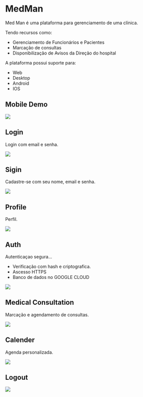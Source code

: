 # MedMan

Med Man é uma plataforma para gerenciamento de uma clínica.

Tendo recursos como:

* Gerenciamento de Funcionários e Pacientes
* Marcação de consultas
* Disponibilização de Avisos da Direção do hospital

A plataforma possui suporte para:

* Web
* Desktop
* Android 
* IOS

## Mobile Demo

![](mobile.png)
<div style="page-break-after: always;"></div>

## Login
Login com email e senha.

![](login.png)
<div style="page-break-after: always;"></div>

## Sigin
Cadastre-se com seu nome, email e senha.

![](sigin.png)
<div style="page-break-after: always;"></div>

## Profile
Perfil. 

![](profile.png)
<div style="page-break-after: always;"></div>


## Auth
Autenticaçao segura...
 - Verificação com hash e criptografica.
 - Ascesso HTTPS
 - Banco de dados no GOOGLE CLOUD

![](auth.png)
<div style="page-break-after: always;"></div>


## Medical Consultation
Marcação e agendamento de consultas.

![](consult.png)
<div style="page-break-after: always;"></div>


## Calender
Agenda personalizada.

![](calender.png)
<div style="page-break-after: always;"></div>


## Logout

![](logout.png)
<div style="page-break-after: always;"></div>
